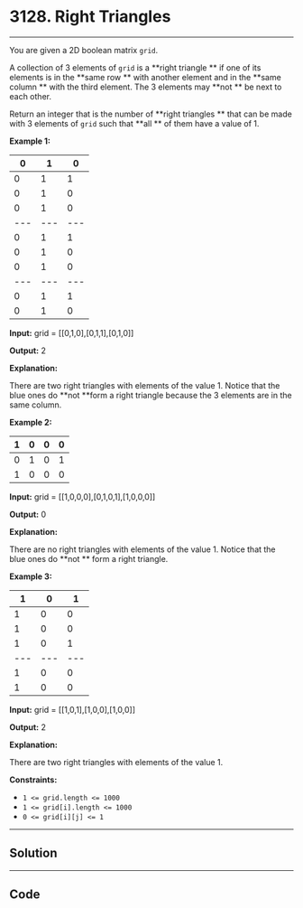 # 3128. Right Triangles

---

You are given a 2D boolean matrix `grid`.

A collection of 3 elements of `grid` is a **right triangle ** if one of its elements is in the **same row ** with another element and in the **same column ** with the third element. The 3 elements may **not ** be next to each other.

Return an integer that is the number of **right triangles ** that can be made with 3 elements of `grid` such that **all ** of them have a value of 1.

 

**Example 1:**

0 | 1 | 0  
---|---|---  
0 | 1 | 1  
0 | 1 | 0  
0 | 1 | 0  
---|---|---  
0 | 1 | 1  
0 | 1 | 0  
0 | 1 | 0  
---|---|---  
0 | 1 | 1  
0 | 1 | 0  
  
**Input:** grid = [[0,1,0],[0,1,1],[0,1,0]]

**Output:** 2

**Explanation:**

There are two right triangles with elements of the value 1. Notice that the blue ones do **not  **form a right triangle because the 3 elements are in the same column.

**Example 2:**

1 | 0 | 0 | 0  
---|---|---|---  
0 | 1 | 0 | 1  
1 | 0 | 0 | 0  
  
**Input:** grid = [[1,0,0,0],[0,1,0,1],[1,0,0,0]]

**Output:** 0

**Explanation:**

There are no right triangles with elements of the value 1.  Notice that the blue ones do **not ** form a right triangle.

**Example 3:**

1 | 0 | 1  
---|---|---  
1 | 0 | 0  
1 | 0 | 0  
1 | 0 | 1  
---|---|---  
1 | 0 | 0  
1 | 0 | 0  
  
**Input:** grid = [[1,0,1],[1,0,0],[1,0,0]]

**Output:** 2

**Explanation:**

There are two right triangles with elements of the value 1.

 

**Constraints:**

  * `1 <= grid.length <= 1000`
  * `1 <= grid[i].length <= 1000`
  * `0 <= grid[i][j] <= 1`

---

## Solution



---

## Code
```python


```